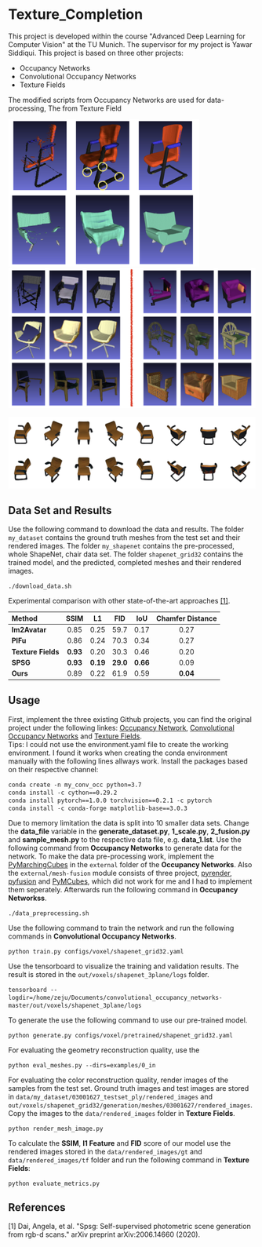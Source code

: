 # Texture_Completion

This project is developed within the course "Advanced Deep Learning for Computer Vision" at the TU Munich. The supervisor for my project is Yawar Siddiqui. This project is based on three other projects:
* Occupancy Networks
* Convolutional Occupancy Networks
* Texture Fields

The modified scripts from Occupancy Networks are used for data-processing, 
The from Texture Field

<p float="left">
  <img src="pics/comparison.png" width="390" />
  <img src="pics/results.png" width="532" /> 
</p>
<div style="text-align: center">
  <img src="pics/rendered_images.png" width="600">
</div>


## Data Set and Results
Use the following command to download the data and results. The folder `my_dataset` contains the ground truth meshes from the test set and their rendered images. The folder `my_shapenet` contains the pre-processed, whole ShapeNet, chair data set. The folder `shapenet_grid32` contains the trained model, and the predicted, completed meshes and their rendered images. 
```
./download_data.sh
```

Experimental comparison with other state-of-the-art approaches [[1]](#1).

| Method | SSIM | L1 | FID | IoU | Chamfer Distance |
| :- | :-: | :-: | :-: | :-: | :-: |
| **Im2Avatar** | 0.85 | 0.25 | 59.7 | 0.17 | 0.27 |
| **PIFu** | 0.86 | 0.24 | 70.3 | 0.34 | 0.27 |
| **Texture Fields** | **0.93** | 0.20 | 30.3 | 0.46 | 0.20 |
| **SPSG** | **0.93** | **0.19** | **29.0** | **0.66** | 0.09 | 
| **Ours** | 0.89 | 0.22 | 61.9 | 0.59 | **0.04** | 

## Usage

First, implement the three existing Github projects, you can find the original project under the following linkes: [Occupancy Network](https://github.com/autonomousvision/occupancy_networks), [Convolutional Occupancy Networks](https://github.com/autonomousvision/convolutional_occupancy_networks) and [Texture Fields](https://github.com/autonomousvision/texture_fields). <br>
Tips: I could not use the environment.yaml file to create the working environment. I found it works when creating the conda environment manually with the following lines allways work. Install the packages based on their respective channel:

```
conda create -n my_conv_occ python=3.7
conda install -c cython==0.29.2
conda install pytorch==1.0.0 torchvision==0.2.1 -c pytorch
conda install -c conda-forge matplotlib-base==3.0.3
```
Due to memory limitation the data is split into 10 smaller data sets. Change the **data_file** variable in the **generate_dataset.py**, **1_scale.py**, **2_fusion.py** and **sample_mesh.py** to the respective data file, e.g. **data_1.lst**. Use the following command from **Occupancy Networks** to generate data for the network. To make the data pre-processing work, implement the [PyMarchingCubes](https://github.com/JustusThies/PyMarchingCubes) in the `external` folder of the **Occupancy Networks**. Also the `external/mesh-fusion` module consists of three project, [pyrender](https://github.com/griegler/pyrender), [pyfusion](https://github.com/griegler/pyfusion) and [PyMCubes](https://github.com/pmneila/PyMCubes), which did not work for me and I had to implement them seperately. Afterwards run the following command in **Occupancy Networkss**.

```
./data_preprocessing.sh
```
Use the following command to train the network and run the following commands in **Convolutional Occupancy Networks**.
```
python train.py configs/voxel/shapenet_grid32.yaml
```
Use the tensorboard to visualize the training and validation results. The result is stored in the `out/voxels/shapenet_3plane/logs` folder.
```
tensorboard --logdir=/home/zeju/Documents/convolutional_occupancy_networks-master/out/voxels/shapenet_3plane/logs
```
To generate the use the following command to use our pre-trained model.
```
python generate.py configs/voxel/pretrained/shapenet_grid32.yaml
```
For evaluating the geometry reconstruction quality, use the 
```
python eval_meshes.py --dirs=examples/0_in
```
For evaluating the color reconstruction quality, render images of the samples from the test set. Ground truth images and test images are stored in `data/my_dataset/03001627_testset_ply/rendered_images` and `out/voxels/shapenet_grid32/generation/meshes/03001627/rendered_images`. Copy the images to the `data/rendered_images` folder in **Texture Fields**.
```
python render_mesh_image.py
```

To calculate the **SSIM**, **l1 Feature** and **FID** score of our model use the rendered images stored in the `data/rendered_images/gt` and `data/rendered_images/tf` folder and run the following command in **Texture Fields**:
```
python evaluate_metrics.py
```

## References
<a id="1">[1]</a> 
Dai, Angela, et al. "Spsg: Self-supervised photometric scene generation from rgb-d scans." arXiv preprint arXiv:2006.14660 (2020).
